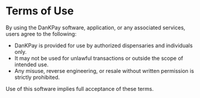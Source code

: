 # Terms of Use

By using the DanKPay software, application, or any associated services, users agree to the following:

- DanKPay is provided for use by authorized dispensaries and individuals only.
- It may not be used for unlawful transactions or outside the scope of intended use.
- Any misuse, reverse engineering, or resale without written permission is strictly prohibited.

Use of this software implies full acceptance of these terms.
